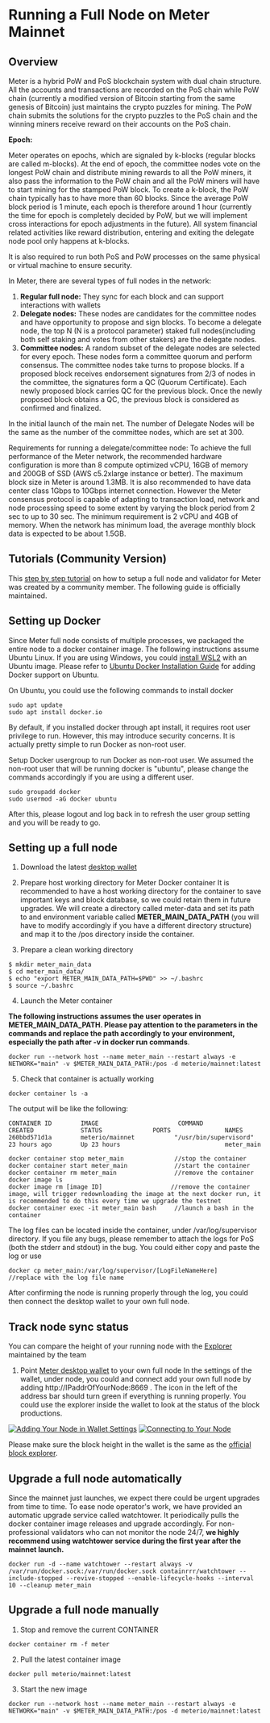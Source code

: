 # Running a Full Node on Meter Mainnet

## Overview

Meter is a hybrid PoW and PoS blockchain system with dual chain structure. All the accounts and transactions are recorded on the PoS chain while PoW chain \(currently a modified version of Bitcoin starting from the same genesis of Bitcoin\) just maintains the crypto puzzles for mining. The PoW chain submits the solutions for the crypto puzzles to the PoS chain and the winning miners receive reward on their accounts on the PoS chain.

**Epoch:** 

Meter operates on epochs, which are signaled by k-blocks \(regular blocks are called m-blocks\). At the end of epoch, the committee nodes vote on the longest PoW chain and distribute mining rewards to all the PoW miners, it also pass the information to the PoW chain and all the PoW miners will have to start mining for the stamped PoW block. To create a k-block, the PoW chain typically has to have more than 60 blocks. Since the average PoW block period is 1 minute, each epoch is therefore around 1 hour \(currently the time for epoch is completely decided by PoW, but we will implement cross interactions for epoch adjustments in the future\). All system financial related activities like reward distribution, entering and exiting the delegate node pool only happens at k-blocks.

It is also required to run both PoS and PoW processes on the same physical or virtual machine to ensure security.

In Meter, there are several types of full nodes in the network:

1. **Regular full node:** They sync for each block and can support interactions with wallets
2. **Delegate nodes:** These nodes are candidates for the committee nodes and have opportunity to propose and sign blocks. To become a delegate node, the top N \(N is a protocol parameter\) staked full nodes\(including both self staking and votes from other stakers\) are the delegate nodes.
3. **Committee nodes:** A random subset of the delegate nodes are selected for every epoch. These nodes form a committee quorum and perform consensus. The committee nodes take turns to propose blocks. If a proposed block receives endorsement signatures from 2/3 of nodes in the committee, the signatures form a QC \(Quorum Certificate\). Each newly proposed block carries QC for the previous block. Once the newly proposed block obtains a QC, the previous block is considered as confirmed and finalized.

In the initial launch of the main net. The number of Delegate Nodes will be the same as the number of the committee nodes, which are set at 300. 

Requirements for running a delegate/committee node: To achieve the full performance of the Meter network, the recommended hardware configuration is more than 8 compute optimized vCPU, 16GB of memory and 200GB of SSD \(AWS c5.2xlarge instance or better\). The maximum block size in Meter is around 1.3MB. It is also recommended to have data center class 1Gbps to 10Gbps internet connection. However the Meter consensus protocol is capable of adapting to transaction load, network and node processing speed to some extent by varying the block period from 2 sec to up to 30 sec. The minimum requirement is 2 vCPU and 4GB of memory. When the network has minimum load, the average monthly block data is expected to be about 1.5GB.

## Tutorials \(Community Version\)

This [step by step tutorial](https://medium.com/@Paolo_G/step-by-step-guide-to-creating-a-node-in-meter-mainnet-4cdde1085fbb) on how to setup a full node and validator for Meter was created by a community member.  The following guide is officially maintained.

## Setting up Docker

Since Meter full node consists of multiple processes, we packaged the entire node to a docker container image. The following instructions assume Ubuntu Linux.  If you are using Windows, you could [install WSL2](https://docs.microsoft.com/en-us/windows/wsl/install-win10) with an Ubuntu image. Please refer to [Ubuntu Docker Installation Guide](https://phoenixnap.com/kb/how-to-install-docker-on-ubuntu-18-04) for adding Docker support on Ubuntu. 

On Ubuntu, you could use the following commands to install docker

```text
sudo apt update
sudo apt install docker.io
```

By default, if you installed docker through apt install, it requires root user privilege to run. However, this may introduce security concerns. It is actually pretty simple to run Docker as non-root user.

Setup Docker usergroup to run Docker as non-root user. We assumed the non-root user that will be running docker is "ubuntu", please change the commands accordingly if you are using a different user.

```text
sudo groupadd docker
sudo usermod -aG docker ubuntu
```

After this, please logout and log back in to refresh the user group setting and you will be ready to go.

## Setting up a full node

1. Download the latest [desktop wallet](https://www.meter.io/wallets/)
2. Prepare host working directory for Meter Docker container It is recommended to have a host working directory for the container to save important keys and block database, so we could retain them in future upgrades. We will create a directory called meter-data and set its path to and environment variable called **METER\_MAIN\_DATA\_PATH** \(you will have to modify accordingly if you have a different directory structure\) and map it to the /pos directory inside the container.

3. Prepare a clean working directory

```text
$ mkdir meter_main_data
$ cd meter_main_data/
$ echo "export METER_MAIN_DATA_PATH=$PWD" >> ~/.bashrc
$ source ~/.bashrc
```

4. Launch the Meter container

**The following instructions assumes the user operates in METER\_MAIN\_DATA\_PATH. Please pay attention to the parameters in the commands and replace the path accordingly to your environment, especially the path after -v in docker run commands**.

```text
docker run --network host --name meter_main --restart always -e NETWORK="main" -v $METER_MAIN_DATA_PATH:/pos -d meterio/mainnet:latest
```

5. Check that container is actually working

```text
docker container ls -a
```

The output will be like the following:

```text
CONTAINER ID        IMAGE                      COMMAND                  CREATED             STATUS              PORTS               NAMES
260bbd571d1a        meterio/mainnet           "/usr/bin/supervisord"   23 hours ago        Up 23 hours                             meter_main
```

```text
docker container stop meter_main              //stop the container
docker container start meter_main             //start the container
docker container rm meter_main                //remove the container
docker image ls
docker image rm [image ID]                   //remove the container image, will trigger redownloading the image at the next docker run, it is recommended to do this every time we upgrade the testnet
docker container exec -it meter_main bash     //launch a bash in the container
```

The log files can be located inside the container, under /var/log/supervisor directory. If you file any bugs, please remember to attach the logs for PoS \(both the stderr and stdout\) in the bug. You could either copy and paste the log or use

```text
docker cp meter_main:/var/log/supervisor/[LogFileNameHere]     //replace with the log file name
```

After confirming the node is running properly through the log, you could then connect the desktop wallet to your own full node.

## Track node sync status

You can compare the height of your running node with the [Explorer](http://scan.meter.io/) maintained by the team

1. Point [Meter desktop wallet](https://meter.io/wallets) to your own full node In the settings of the wallet, under node, you could and connect add your own full node by adding http://IPaddrOfYourNode:8669 . The icon in the left of the address bar should turn green if everything is running properly. You could use the explorer inside the wallet to look at the status of the block productions. 

[![Adding Your Node in Wallet Settings](https://github.com/meterio/mainnet_docs/raw/master/addnode.png)](https://github.com/meterio/mainnet_docs/blob/master/addnode.png) [![Connecting to Your Node](https://github.com/meterio/mainnet_docs/raw/master/connectnode.png)](https://github.com/meterio/mainnet_docs/blob/master/connectnode.png)

Please make sure the block height in the wallet is the same as the [official block explorer](https://scan.meter.io).

## Upgrade a full node automatically

Since the mainnet just launches, we expect there could be urgent upgrades from time to time.  To ease node operator's work, we have provided an automatic upgrade service called watchtower.  It periodically pulls the docker container image releases and upgrade accordingly.  For non-professional validators who can not monitor the node 24/7, **we highly recommend using watchtower service during the first year after the mainnet launch.**  

```text
docker run -d --name watchtower --restart always -v /var/run/docker.sock:/var/run/docker.sock containrrr/watchtower --include-stopped --revive-stopped --enable-lifecycle-hooks --interval 10 --cleanup meter_main
```

## Upgrade a full node manually

1. Stop and remove the current CONTAINER

```text
docker container rm -f meter
```

2. Pull the latest container image

```text
docker pull meterio/mainnet:latest
```

3. Start the new image

```text
docker run --network host --name meter_main --restart always -e NETWORK="main" -v $METER_MAIN_DATA_PATH:/pos -d meterio/mainnet:latest
```

